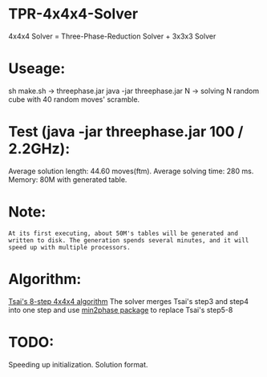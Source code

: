 TPR-4x4x4-Solver
================

4x4x4 Solver = Three-Phase-Reduction Solver + 3x3x3 Solver

# Useage:
   sh make.sh -> threephase.jar
   java -jar threephase.jar N -> solving N random cube with 40 random moves' scramble.

# Test (java -jar threephase.jar 100 / 2.2GHz):
   Average solution length: 44.60 moves(ftm).
   Average solving time: 280 ms.
   Memory: 80M with generated table.

# Note:
	At its first executing, about 50M's tables will be generated and written to disk. The generation spends several minutes, and it will speed up with multiple processors.

# Algorithm:
[Tsai's 8-step 4x4x4 algorithm](http://cubezzz.dyndns.org/drupal/?q=node/view/73#comment-2588)
The solver merges Tsai's step3 and step4 into one step and use [min2phase package](https://github.com/ChenShuang/min2phase) to replace Tsai's step5-8

# TODO:
Speeding up initialization.
Solution format.
